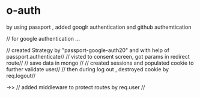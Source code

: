 # o-auth
by using passport , added googlr authentication and github authemtication 


// for google authentication ...

// created Strategy by "passport-google-auth20" and with help of passport.authenticate// 
// visted to consent screen, got params in redirect route//
// save data in mongo // 
// created sessions and populated cookie to further validate user//
// then during log out , destroyed cookie by req.logout//

->> // added middleware to protect routes by req.user //

